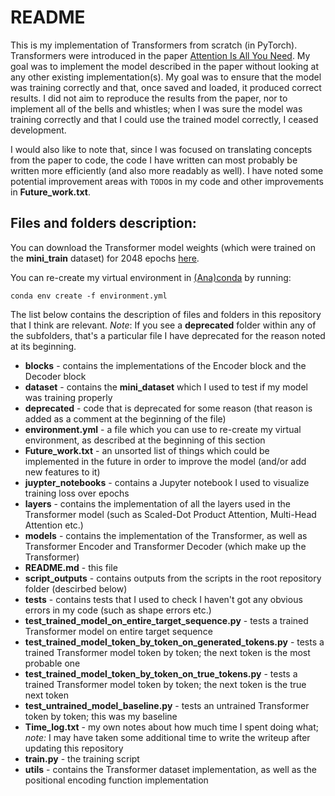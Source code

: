 # README

This is my implementation of Transformers from scratch (in PyTorch). Transformers were introduced in the paper [Attention Is All You Need](https://arxiv.org/abs/1706.03762). My goal was to implement the model described in the paper without looking at any other existing implementation(s). My goal was to ensure that the model was training correctly and that, once saved and loaded, it produced correct results. I did not aim to reproduce the results from the paper, nor to implement all of the bells and whistles; when I was sure the model was training correctly and that I could use the trained model correctly, I ceased development.

I would also like to note that, since I was focused on translating concepts from the paper to code, the code I have written can most probably be written more efficiently (and also more readably as well). I have noted some potential improvement areas with `TODO`s in my code and other improvements in **Future_work.txt**.
 
## Files and folders description:

You can download the Transformer model weights (which were trained on the **mini_train** dataset) for 2048 epochs [here](https://drive.google.com/file/d/1bT2rt1qBustTHrkjP0FGFSj5w9NRJTIs/view?usp=sharing).

You can re-create my virtual environment in [(Ana)conda](https://www.anaconda.com/) by running:

```
conda env create -f environment.yml
```

The list below contains the description of files and folders in this repository that I think are relevant. *Note*: If you see a **deprecated** folder within any of the subfolders, that's a particular file I have deprecated for the reason noted at its beginning. 

 - **blocks** - contains the implementations of the Encoder block and the Decoder block
 - **dataset** - contains the **mini_dataset** which I used to test if my model was training properly
 - **deprecated** - code that is deprecated for some reason (that reason is added as a comment at the beginning of the file)
 - **environment.yml** - a file which you can use to re-create my virtual environment, as described at the beginning of this section
 - **Future_work.txt** - an unsorted list of things which could be implemented in the future in order to improve the model (and/or add new features to it)
 - **juypter_notebooks** - contains a Jupyter notebook I used to visualize training loss over epochs
 - **layers** - contains the implementation of all the layers used in the Transformer model (such as Scaled-Dot Product Attention, Multi-Head Attention etc.)
 - **models** - contains the implementation of the Transformer, as well as Transformer Encoder and Transformer Decoder (which make up the Transformer)
 - **README.md** - this file
 - **script_outputs** - contains outputs from the scripts in the root repository folder (descirbed below)
 - **tests** - contains tests that I used to check I haven't got any obvious errors in my code (such as shape errors etc.)
 - **test_trained_model_on_entire_target_sequence.py** - tests a trained Transformer model on entire target sequence
 - **test_trained_model_token_by_token_on_generated_tokens.py** - tests a trained Transformer model token by token; the next token is the most probable one
 - **test_trained_model_token_by_token_on_true_tokens.py** - tests a trained Transformer model token by token; the next token is the true next token
 - **test_untrained_model_baseline.py** - tests an untrained Transformer token by token; this was my baseline
 - **Time_log.txt** - my own notes about how much time I spent doing what; *note:* I may have taken some additional time to write the writeup after updating this repository
 - **train.py** - the training script
 - **utils** - contains the Transformer dataset implementation, as well as the positional encoding function implementation
